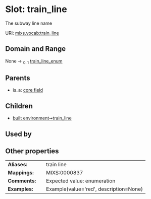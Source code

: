 
# Slot: train_line


The subway line name

URI: [mixs.vocab:train_line](https://w3id.org/mixs/vocab/train_line)


## Domain and Range

None &#8594;  <sub>0..1</sub> [train_line_enum](train_line_enum.md)

## Parents

 *  is_a: [core field](core_field.md)

## Children

 *  [built environment➞train_line](built_environment_train_line.md)

## Used by


## Other properties

|  |  |  |
| --- | --- | --- |
| **Aliases:** | | train line |
| **Mappings:** | | MIXS:0000837 |
| **Comments:** | | Expected value: enumeration |
| **Examples:** | | Example(value='red', description=None) |

